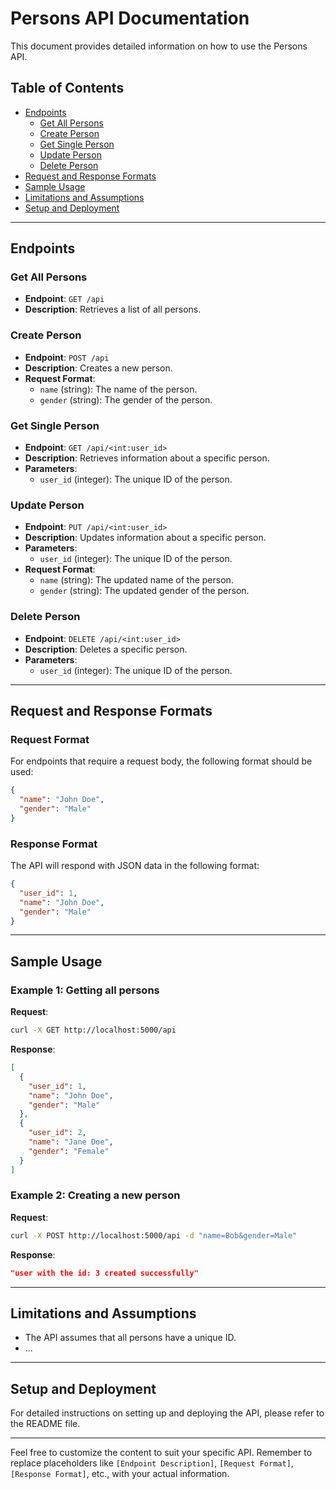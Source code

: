 # Persons API Documentation

This document provides detailed information on how to use the Persons API.

## Table of Contents

- [Endpoints](#endpoints)
  - [Get All Persons](#get-all-persons)
  - [Create Person](#create-person)
  - [Get Single Person](#get-single-person)
  - [Update Person](#update-person)
  - [Delete Person](#delete-person)
- [Request and Response Formats](#request-and-response-formats)
- [Sample Usage](#sample-usage)
- [Limitations and Assumptions](#limitations-and-assumptions)
- [Setup and Deployment](#setup-and-deployment)

---

## Endpoints

### Get All Persons

- **Endpoint**: `GET /api`
- **Description**: Retrieves a list of all persons.

### Create Person

- **Endpoint**: `POST /api`
- **Description**: Creates a new person.
- **Request Format**:
  - `name` (string): The name of the person.
  - `gender` (string): The gender of the person.

### Get Single Person

- **Endpoint**: `GET /api/<int:user_id>`
- **Description**: Retrieves information about a specific person.
- **Parameters**:
  - `user_id` (integer): The unique ID of the person.

### Update Person

- **Endpoint**: `PUT /api/<int:user_id>`
- **Description**: Updates information about a specific person.
- **Parameters**:
  - `user_id` (integer): The unique ID of the person.
- **Request Format**:
  - `name` (string): The updated name of the person.
  - `gender` (string): The updated gender of the person.

### Delete Person

- **Endpoint**: `DELETE /api/<int:user_id>`
- **Description**: Deletes a specific person.
- **Parameters**:
  - `user_id` (integer): The unique ID of the person.

---

## Request and Response Formats

### Request Format

For endpoints that require a request body, the following format should be used:

```json
{
  "name": "John Doe",
  "gender": "Male"
}
```

### Response Format

The API will respond with JSON data in the following format:

```json
{
  "user_id": 1,
  "name": "John Doe",
  "gender": "Male"
}
```

---

## Sample Usage

### Example 1: Getting all persons

**Request**:

```bash
curl -X GET http://localhost:5000/api
```

**Response**:

```json
[
  {
    "user_id": 1,
    "name": "John Doe",
    "gender": "Male"
  },
  {
    "user_id": 2,
    "name": "Jane Doe",
    "gender": "Female"
  }
]
```

### Example 2: Creating a new person

**Request**:

```bash
curl -X POST http://localhost:5000/api -d "name=Bob&gender=Male"
```

**Response**:

```json
"user with the id: 3 created successfully"
```

---

## Limitations and Assumptions

- The API assumes that all persons have a unique ID.
- ...

---

## Setup and Deployment

For detailed instructions on setting up and deploying the API, please refer to the README file.

---

Feel free to customize the content to suit your specific API. Remember to replace placeholders like `[Endpoint Description]`, `[Request Format]`, `[Response Format]`, etc., with your actual information.